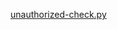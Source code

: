 [unauthorized-check.py](/bylibrary/漏洞库/03-产品漏洞/Redis/redis、mongodb、memcached、elasticsearch、zookeeper、ftp、CouchDB、docker、Hadoop未授权/unauthorized-check.py)
